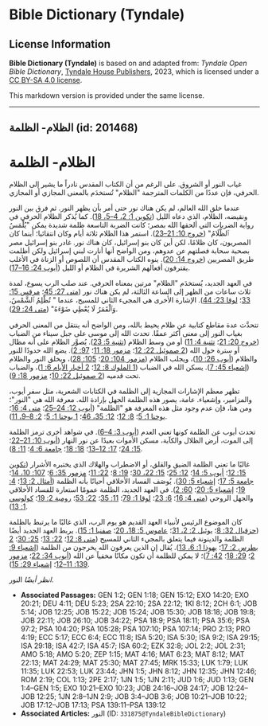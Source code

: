 # Bible Dictionary (Tyndale)

## License Information

**Bible Dictionary (Tyndale)** is based on and adapted from: _Tyndale Open Bible Dictionary_, [Tyndale House Publishers](https://tyndaleopenresources.com/), 2023, which is licensed under a [CC BY-SA 4.0 license](https://creativecommons.org/licenses/by-sa/4.0/legalcode.en).

This markdown version is provided under the same license.



--------------------------------

## الظلام- الظلمة (id: 201468)

الظلام\- الظلمة
===============

غياب النور أو الشروق. على الرغم من أن الكتاب المقدس نادراً ما يشير إلى الظلام الحرفي، فإن عددًا من الكلمات المترجمة "الظلام" تُستخدَم بالمعنى المجازي أو المجازي.

عندما خلق الله العالم، لم يكن هناك نور حتى أمر بأن يظهر النور. ثم فرق بين النور ونقيضه، الظلام، الذي دعاه الليل ([تكوين 1: 2، 4–5، 18](https://ref.ly/Gen1:2)). كما يُذكر الظلام الحرفي في رواية الضربات التي ألحقها الله بمصر؛ كانت الضربة التاسعة ظلمة شديدة يمكن "يُلْمَسُ ٱلظَّلَامُ" ([خروج 10: 21–23](https://ref.ly/Exod10:21-Exod10:23)). استمر هذا الظلام ثلاثة أيام وكان انتقائيا؛ أينما كان المصريون، كان ظلامًا، لكن أين كان بنو إسرائيل، كان هناك نور. غادر بنو إسرائيل مصر بصحبة سحابة فصلتهم عن عدوهم، ومن الواضح أنها أنارت لبني إسرائيل ولكن أظلمت طريق المصريين ([خروج 14: 20](https://ref.ly/Exod14:20)). ينوه الكتاب المقدس أن اللصوص أو الزناة في الأغلب يقترفون أفعالهم الشريرة في الظلام أو الليل ([أيوب 24: 16–17](https://ref.ly/Job24:16-Job24:17)).

في العهد الجديد، يُستخدَم "الظلام" مرتين بمعناه الحرفي. عند صلب الرب يسوع، لمدة ثلاث ساعات من الظهر إلى الساعة الثالثة، لم يكن هناك نور ([متى 27: 45](https://ref.ly/Matt27:45)؛ [مرقس 15: 33](https://ref.ly/Mark15:33)؛ [لوقا 23: 44](https://ref.ly/Luke23:44)). الإشارة الأخرى هي المجيء الثاني للمسيح، عندما " تُظْلِمُ ٱلشَّمْسُ، وَٱلْقَمَرُ لَا يُعْطِي ضَوْءَهُ" ([متى 24: 29](https://ref.ly/Matt24:29)).

تتحدَّث عدة مقاطع كتابية عن ظلام يحيط بالله، ومن الواضح أنه ينتقل من المعنى الحرفي بغياب النور إلى معنى أكثر عمقًا. تحدث الله إلى موسى على جبل سيناء من الضباب ([خروج 20: 21](https://ref.ly/Exod20:21)؛ [تثنية 4: 11](https://ref.ly/Deut4:11)) أو من وسط الظلام ([تثنية 5: 23](https://ref.ly/Deut5:23)). يُصوَّر الظلام على أنه مظال أو سترة حول الله ([2 صموئيل 22: 12](https://ref.ly/2Sam22:12)؛ [مزمور 18: 11](https://ref.ly/Ps18:11)؛ [97: 2](https://ref.ly/Ps97:2)). يضع الله حدودًا للنور والظلام ([أيوب 26: 10](https://ref.ly/Job26:10))، ويجلب الظلام ([مزمور 104: 20](https://ref.ly/Ps104:20)؛ [105: 28](https://ref.ly/Ps105:28))، ويخلق النور والظلام ([إشعياء 45: 7](https://ref.ly/Isa45:7)). يسكن الله في الضباب ([1 الملوك 8: 12](https://ref.ly/1Kgs8:12)؛ [2 أخبار الأيام 6: 1](https://ref.ly/2Chr6:1))، والضباب تحت قدميه ([2 صموئيل 22: 10](https://ref.ly/2Sam22:10)؛ [مزمور 18: 9](https://ref.ly/Ps18:9)).

تظهر معظم الإشارات المجازية إلى الظلمة في الكتابات الشعرية، مثل سفر أيوب، والمزامير، وإشعياء. عامة، يصور هذه الظلمة الجهل بإرادة الله. معرفة الله هي "النور"؛ ومن هنا، فإن عدم وجود مثل هذه المعرفة هو "الظلمة" ([أيوب 12: 24–25](https://ref.ly/Job12:24-Job12:25)؛ [متى 4: 16](https://ref.ly/Matt4:16)؛ [يوحنا 1: 5](https://ref.ly/John1:5)؛ [8: 12](https://ref.ly/John8:12)؛ [12: 35، 46](https://ref.ly/John12:35)؛ [1 يوحنا 1: 5](https://ref.ly/1John1:5)؛ [2: 8–9، 11](https://ref.ly/1John2:8-1John2:9)).

تحدث أيوب عن الظلمة كونها تعني العدم ([أيوب 3: 4–6](https://ref.ly/Job3:4-Job3:6)). في شواهد أخرى ترمز الظلمة إلى الموت، أرض الظلال والكآبة، مسكن الأموات بعيدًا عن نور النهار ([أيوب 10: 21–22](https://ref.ly/Job10:21-Job10:22)؛ [15: 24](https://ref.ly/Job15:24)؛ [17: 12–13](https://ref.ly/Job17:12-Job17:13)؛ [18: 18](https://ref.ly/Job18:18)؛ [جامعة 6: 4](https://ref.ly/Eccl6:4)؛ [11: 8](https://ref.ly/Eccl11:8)).

غالبًا ما تعني الظلمة الضيق والقلق، أو الاضطراب والهلاك الذي يختبره الأشرار ([تكوين 15: 12](https://ref.ly/Gen15:12)؛ [أيوب 5: 14](https://ref.ly/Job5:14)؛ [12: 25](https://ref.ly/Job12:25)؛ [15: 22، 30](https://ref.ly/Job15:22)؛ [19: 8](https://ref.ly/Job19:8)؛ [22: 11](https://ref.ly/Job22:11)؛ [مزمور 35: 6](https://ref.ly/Ps35:6)؛ [107: 10، 14](https://ref.ly/Ps107:10)؛ [جامعة 5: 17](https://ref.ly/Eccl5:17)؛ [إشعياء 5: 30](https://ref.ly/Isa5:30)). يُوصَف الفساد الأخلاقي أحيانًا بأنه الظلمة ([أمثال 2: 13](https://ref.ly/Prov2:13)؛ [4: 19](https://ref.ly/Prov4:19)؛ [إشعياء 5: 20](https://ref.ly/Isa5:20)؛ [60: 2](https://ref.ly/Isa60:2)). في العهد الجديد، الظلمة عمومًا استعارة للفساد الأخلاقي والجهل الروحي ([متى 4: 16](https://ref.ly/Matt4:16)؛ [6: 23](https://ref.ly/Matt6:23)؛ [لوقا 1: 79](https://ref.ly/Luke1:79)؛ [11: 35](https://ref.ly/Luke11:35)؛ [22: 53](https://ref.ly/Luke22:53)؛ [رومية 2: 19](https://ref.ly/Rom2:19)؛ [كولوسي 1: 13](https://ref.ly/Col1:13)).

كان الموضوع الرئيس لأنبياء العهد القديم هو يوم الرب، الذي غالبًا ما يرتبط بالظلمة ([حزقيال 32: 8](https://ref.ly/Ezek32:8)؛ [يوئيل 2: 2، 31](https://ref.ly/Joel2:2)؛ [عاموس 5: 18، 20](https://ref.ly/Amos5:18)؛ [صفنيا 1: 15](https://ref.ly/Zeph1:15)). يربط العهد الجديد أيضًا الظلمة والدينونة فيما يتعلق بالمجيء الثاني للمسيح ([متى 8: 12](https://ref.ly/Matt8:12)؛ [22: 13](https://ref.ly/Matt22:13)؛ [25: 30](https://ref.ly/Matt25:30)؛ [2 بطرس 2: 17](https://ref.ly/2Pet2:17)؛ [يهوذا 1: 6، 13](https://ref.ly/Jude1:6)). يُقال إن الذين يعرفون الله يخرجون من الظلمة ([إشعياء 9: 2](https://ref.ly/Isa9:2)؛ [29: 18](https://ref.ly/Isa29:18)؛ [42: 7](https://ref.ly/Isa42:7))؛ لا يمكن للظلمة أن تكون مكانًا مخفياً عن الله ([أيوب 34: 22](https://ref.ly/Job34:22)؛ [مزمور 139: 11–12](https://ref.ly/Ps139:11-Ps139:12)؛ [إشعياء 29: 15](https://ref.ly/Isa29:15)).

*انظر أيضًا* النور.

* **Associated Passages:** GEN 1:2; GEN 1:18; GEN 15:12; EXO 14:20; EXO 20:21; DEU 4:11; DEU 5:23; 2SA 22:10; 2SA 22:12; 1KI 8:12; 2CH 6:1; JOB 5:14; JOB 12:25; JOB 15:22; JOB 15:24; JOB 15:30; JOB 18:18; JOB 19:8; JOB 22:11; JOB 26:10; JOB 34:22; PSA 18:9; PSA 18:11; PSA 35:6; PSA 97:2; PSA 104:20; PSA 105:28; PSA 107:10; PSA 107:14; PRO 2:13; PRO 4:19; ECC 5:17; ECC 6:4; ECC 11:8; ISA 5:20; ISA 5:30; ISA 9:2; ISA 29:15; ISA 29:18; ISA 42:7; ISA 45:7; ISA 60:2; EZK 32:8; JOL 2:2; JOL 2:31; AMO 5:18; AMO 5:20; ZEP 1:15; MAT 4:16; MAT 6:23; MAT 8:12; MAT 22:13; MAT 24:29; MAT 25:30; MAT 27:45; MRK 15:33; LUK 1:79; LUK 11:35; LUK 22:53; LUK 23:44; JHN 1:5; JHN 8:12; JHN 12:35; JHN 12:46; ROM 2:19; COL 1:13; 2PE 2:17; 1JN 1:5; 1JN 2:11; JUD 1:6; JUD 1:13; GEN 1:4–GEN 1:5; EXO 10:21–EXO 10:23; JOB 24:16–JOB 24:17; JOB 12:24–JOB 12:25; 1JN 2:8–1JN 2:9; JOB 3:4–JOB 3:6; JOB 10:21–JOB 10:22; JOB 17:12–JOB 17:13; PSA 139:11–PSA 139:12
* **Associated Articles:** النور (ID: `331875@TyndaleBibleDictionary`)

